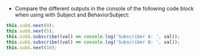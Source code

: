 - Compare the different outputs in the console of the following code block when using with Subject and BehaviorSubject:

```javascript
this.sub$.next(0);
this.sub$.next(5);
this.sub$.subscribe((val) => console.log('Subscriber A: ', val));
this.sub$.subscribe((val) => console.log('Subscriber B: ', val));
this.sub$.next(10);
```
